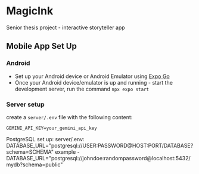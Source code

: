 # MagicInk
Senior thesis project - interactive storyteller app

## Mobile App Set Up

### Android

* Set up your Android device or Android Emulator using [Expo Go](https://docs.expo.dev/get-started/set-up-your-environment/?platform=android&device=physical)
* Once your Android device/emulator is up and running - start the development server, run the command `npx expo start`



### Server setup
create a `server/.env` file with the following content:
```
GEMINI_API_KEY=your_gemini_api_key
```

PostgreSQL set up:
 server/.env:
    DATABASE_URL="postgresql://USER:PASSWORD@HOST:PORT/DATABASE?schema=SCHEMA"
    example - DATABASE_URL="postgresql://johndoe:randompassword@localhost:5432/mydb?schema=public"
    
